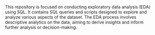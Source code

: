 This repository is focused on conducting exploratory data analysis (EDA) using SQL. It contains SQL queries and scripts designed to explore and analyze various aspects of the dataset. The EDA process involves descriptive analytics on the data, aiming to derive insights and inform further analysis or decision-making.
